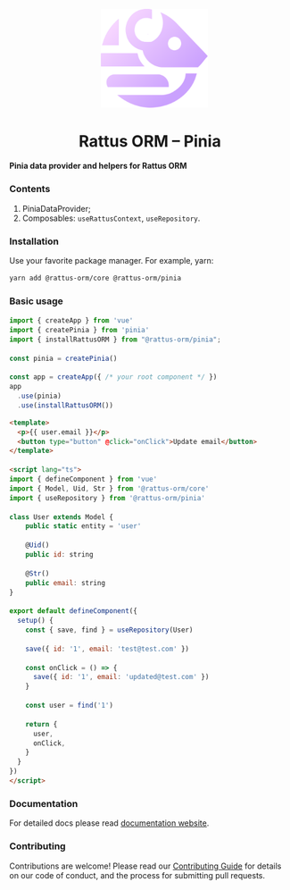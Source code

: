 <p align="center">
  <img style="margin-right: -15px" width="192px" src="https://raw.githubusercontent.com/lyohaplotinka/rattus-orm/main/assets/logo.svg" alt="Rattus ORM">
</p>

<h1 align="center">Rattus ORM – Pinia</h1>

**Pinia data provider and helpers for Rattus ORM**

### Contents
1. PiniaDataProvider;
2. Composables: `useRattusContext`, `useRepository`.

### Installation
Use your favorite package manager. For example, yarn:
```bash
yarn add @rattus-orm/core @rattus-orm/pinia
```
### Basic usage
```typescript title="main.ts"
import { createApp } from 'vue'
import { createPinia } from 'pinia'
import { installRattusORM } from "@rattus-orm/pinia";

const pinia = createPinia()

const app = createApp({ /* your root component */ })
app
  .use(pinia)
  .use(installRattusORM())
```

```html title="App.vue"
<template>
  <p>{{ user.email }}</p>
  <button type="button" @click="onClick">Update email</button>
</template>

<script lang="ts">
import { defineComponent } from 'vue'
import { Model, Uid, Str } from '@rattus-orm/core'
import { useRepository } from '@rattus-orm/pinia'

class User extends Model {
    public static entity = 'user'
    
    @Uid()
    public id: string
    
    @Str()
    public email: string
}

export default defineComponent({
  setup() {
    const { save, find } = useRepository(User)
    
    save({ id: '1', email: 'test@test.com' })
    
    const onClick = () => {
      save({ id: '1', email: 'updated@test.com' })
    }
    
    const user = find('1')
    
    return {
      user,
      onClick,
    }
  }
})
</script>
``` 

### Documentation
For detailed docs please read [documentation website](https://lyohaplotinka.github.io/rattus-orm/docs/category/pinia-integration-vue).

### Contributing
Contributions are welcome! Please read our [Contributing Guide](../../CONTRIBUTING.md) for details on our code of conduct, and the process for submitting pull requests.
